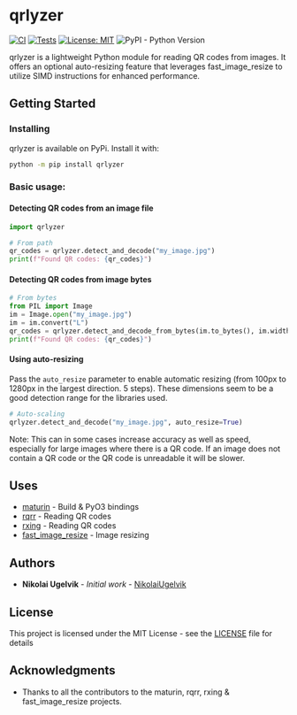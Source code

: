 # qrlyzer 
[![CI](https://github.com/netlifeas/qrlyzer/actions/workflows/CI.yml/badge.svg)](https://github.com/netlifeas/qrlyzer/actions/workflows/CI.yml) [![Tests](https://github.com/netlifeas/qrlyzer/actions/workflows/tests.yml/badge.svg)](https://github.com/netlifeas/qrlyzer/actions/workflows/tests.yml) [![License: MIT](https://img.shields.io/badge/License-MIT-yellow.svg)](https://opensource.org/licenses/MIT) ![PyPI - Python Version](https://img.shields.io/pypi/pyversions/qrlyzer?link=https%3A%2F%2Fpypi.org%2Fproject%2Fqrlyzer%2F)


qrlyzer is a lightweight Python module for reading QR codes from images. It offers an optional auto-resizing feature that leverages fast_image_resize to utilize SIMD instructions for enhanced performance.

## Getting Started

### Installing

qrlyzer is available on PyPi. Install it with:

```bash
python -m pip install qrlyzer
```

### Basic usage:

#### Detecting QR codes from an image file

```python
import qrlyzer

# From path
qr_codes = qrlyzer.detect_and_decode("my_image.jpg")
print(f"Found QR codes: {qr_codes}")
```
#### Detecting QR codes from image bytes
```python
# From bytes
from PIL import Image
im = Image.open("my_image.jpg")
im = im.convert("L")
qr_codes = qrlyzer.detect_and_decode_from_bytes(im.to_bytes(), im.width, im.height)
print(f"Found QR codes: {qr_codes}")
```

#### Using auto-resizing
Pass the ```auto_resize``` parameter to enable automatic resizing (from 100px to 1280px in the largest direction. 5 steps). These dimensions seem to be a good detection range for the libraries used.
```python
# Auto-scaling
qrlyzer.detect_and_decode("my_image.jpg", auto_resize=True)
```
Note: This can in some cases increase accuracy as well as speed, especially for large images where there is a QR code. If an image does not contain a QR code or the QR code is unreadable it will be slower.

## Uses 

* [maturin](https://www.maturin.rs/) - Build & PyO3 bindings
* [rqrr](https://github.com/WanzenBug/rqrr/) - Reading QR codes
* [rxing](https://github.com/rxing-core/rxing/) - Reading QR codes
* [fast_image_resize](https://github.com/cykooz/fast_image_resize/) - Image resizing 

## Authors

* **Nikolai Ugelvik** - *Initial work* - [NikolaiUgelvik](https://github.com/NikolaiUgelvik)

## License

This project is licensed under the MIT License - see the [LICENSE](LICENSE) file for details

## Acknowledgments

* Thanks to all the contributors to the maturin, rqrr, rxing & fast_image_resize projects.


